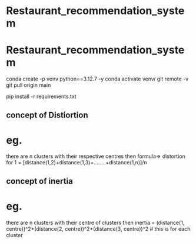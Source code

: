 # Restaurant_recommendation_system
# Restaurant_recommendation_system
 conda create -p venv python==3.12.7 -y
conda activate venv/
git remote -v
git pull origin main


pip install -r requirements.txt


## concept of Distiortion 
# eg.
there are n clusters with their respective centres
then formula=>
distortion for 1 = [distance(1,2)+distance(1,3)+........+distance(1,n)]/n

## concept of inertia
# eg. 
there are n clusters with their centre of clusters then 
inertia = (distance(1, centre))^2+(distance(2, centre))^2+(distance(3, centre))^2 # this is for each cluster
